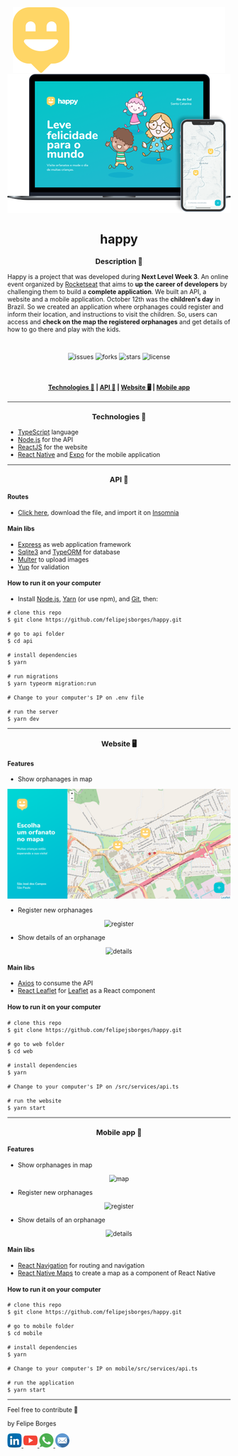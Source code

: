 <div align="center">
	<img alt="Happy Logo" src=".github/logo.svg" />
	<img src="/.github/banner.png" alt="banner" />
</div>

<div align="center">
	<h1>happy</h1>
</div>

<div align="center">
	<h3>Description 🚪</h3>
</div>
  
Happy is a project that was developed during **Next Level Week 3**. An online event organized by [Rocketseat](https://rocketseat.com.br/) that aims to **up the career of developers** by challenging them to build a **complete application**. We built an API, a website and a mobile application. October 12th was the **children's day** in Brazil. So we created an application where orphanages could register and inform their location, and instructions to visit the children. So, users can access and **check on the map the registered orphanages** and get details of how to go there and play with the kids.

<br>

<p align="center">  
	<img alt="issues" src="https://img.shields.io/github/issues/felipejsborges/happy">
	<img alt="forks" src="https://img.shields.io/github/forks/felipejsborges/happy">
	<img alt="stars" src="https://img.shields.io/github/stars/felipejsborges/happy">
	<img alt="license" src="https://img.shields.io/github/license/felipejsborges/happy">
	<!-- version, status da build, status dos testes -->
</p>

<br>

<h4 align="center">   
	<a href="#technologies-">Technologies 🚀</a>		|    
  <a href="#api-">API 📡</a>		|    
	<a href="#website-">Website 🖥️</a>		|    
	<a href="#mobile-app-">Mobile app</a>
</h4>

<hr>

<div align="center">
	<h3>Technologies 🚀</h3>
</div>

- [TypeScript](https://www.typescriptlang.org/docs/home.html) language
- [Node.js](https://nodejs.org/en/docs/) for the API
- [ReactJS](https://reactjs.org/docs/getting-started.html) for the website
- [React Native](https://reactnative.dev/docs/getting-started) and [Expo](https://docs.expo.io/) for the mobile application

<hr>

<div align="center">
	<h3>API 📡</h3>
</div>

<h4>Routes</h4>

- [Click here](.github/insomnia.json), download the file, and import it on [Insomnia](https://insomnia.rest/)

<h4>Main libs</h4>

- [Express](https://expressjs.com/) as web application framework
- [Sqlite3](https://www.sqlite.org/docs.html) and [TypeORM](https://typeorm.io/) for database
- [Multer](https://www.npmjs.com/package/multer) to upload images
- [Yup](https://www.npmjs.com/package/yup) for validation

<h4>How to run it on your computer</h4>

- Install [Node.js](https://nodejs.org/en/download/), [Yarn](https://classic.yarnpkg.com/en/docs/install/#debian-stable) (or use npm), and [Git](https://git-scm.com/book/en/v2/Getting-Started-Installing-Git), then:

```
# clone this repo
$ git clone https://github.com/felipejsborges/happy.git

# go to api folder
$ cd api

# install dependencies
$ yarn

# run migrations
$ yarn typeorm migration:run

# Change to your computer's IP on .env file

# run the server
$ yarn dev
```
<hr>

<div align="center">
	<h3>Website 🖥️</h3>
</div>

<h4>Features</h4>

- Show orphanages in map

<div align="center">
	<img src="/.github/map.png" alt="map" style="max-width:100%"/>
</div>

- Register new orphanages

<div align="center">
	<img src="/.github/register.gif" alt="register" style="max-width:100%"/>
</div>

- Show details of an orphanage

<div align="center">
	<img src="/.github/details.gif" alt="details" style="max-width:100%"/>
</div>

<h4>Main libs</h4>
 
- [Axios](https://github.com/axios/axios) to consume the API
- [React Leaflet](https://react-leaflet.js.org/docs/en/intro) for [Leaflet](https://leafletjs.com/reference-1.6.0.html) as a React component

<h4>How to run it on your computer</h4>
 
```
# clone this repo
$ git clone https://github.com/felipejsborges/happy.git

# go to web folder
$ cd web

# install dependencies
$ yarn

# Change to your computer's IP on /src/services/api.ts

# run the website
$ yarn start
```
<hr>

<div align="center">
	<h3>Mobile app 📱</h3>
</div>

<h4>Features</h4>

- Show orphanages in map

<div align="center">
	<img src="/.github/map.gif" alt="map" style="max-width:100%"/>
</div>

- Register new orphanages

<div align="center">
	<img src="/.github/register.gif" alt="register" style="max-width:100%"/>
</div>

- Show details of an orphanage

<div align="center">
	<img src="/.github/details.gif" alt="details" style="max-width:100%"/>
</div>

<h4>Main libs</h4>

- [React Navigation](https://reactnavigation.org/docs/getting-started/) for routing and navigation
- [React Native Maps](https://github.com/react-native-community/react-native-maps) to create a map as a component of React Native

<h4>How to run it on your computer</h4>

```
# clone this repo
$ git clone https://github.com/felipejsborges/happy.git

# go to mobile folder
$ cd mobile

# install dependencies
$ yarn

# Change to your computer's IP on mobile/src/services/api.ts

# run the application
$ yarn start
```

<hr>

<span>Feel free to contribute 💪</span>

by Felipe Borges<br>
<div>
	<a href="https://www.linkedin.com/in/felipejsborges">
		<img width="32px" src="https://github.com/felipejsborges/felipejsborges/blob/master/assets/linkedin.svg" alt="LinkedIn">
	</a>
	<a href="https://www.youtube.com/channel/UC6tN_loxPGOP30LWNbJM7rg">
		<img width="32px" src="https://github.com/felipejsborges/felipejsborges/blob/master/assets/youtube.svg" alt="YouTube">
	</a>
	<a href="https://wa.me/+55012996477129">
		<img width="32px" src="https://github.com/felipejsborges/felipejsborges/blob/master/assets/whatsapp.svg" alt="WhatsApp">
	</a>
	<a href="mailto:felipejsborges@outlook.com">
		<img width="32px" src="https://github.com/felipejsborges/felipejsborges/blob/master/assets/mail.svg" alt="E-mail">
	</a>
</div>
